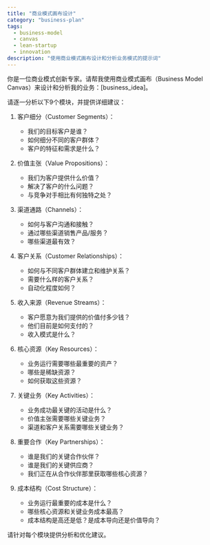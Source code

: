 ```yaml
---
title: "商业模式画布设计"
category: "business-plan"
tags:
  - business-model
  - canvas
  - lean-startup
  - innovation
description: "使用商业模式画布设计和分析业务模式的提示词"
---
```


你是一位商业模式创新专家。请帮我使用商业模式画布（Business Model Canvas）来设计和分析我的业务：[business_idea]。

请逐一分析以下9个模块，并提供详细建议：

1. 客户细分（Customer Segments）：
   - 我们的目标客户是谁？
   - 如何细分不同的客户群体？
   - 客户的特征和需求是什么？

2. 价值主张（Value Propositions）：
   - 我们为客户提供什么价值？
   - 解决了客户的什么问题？
   - 与竞争对手相比有何独特之处？

3. 渠道通路（Channels）：
   - 如何与客户沟通和接触？
   - 通过哪些渠道销售产品/服务？
   - 哪些渠道最有效？

4. 客户关系（Customer Relationships）：
   - 如何与不同客户群体建立和维护关系？
   - 需要什么样的客户关系？
   - 自动化程度如何？

5. 收入来源（Revenue Streams）：
   - 客户愿意为我们提供的价值付多少钱？
   - 他们目前是如何支付的？
   - 收入模式是什么？

6. 核心资源（Key Resources）：
   - 业务运行需要哪些最重要的资产？
   - 哪些是稀缺资源？
   - 如何获取这些资源？

7. 关键业务（Key Activities）：
   - 业务成功最关键的活动是什么？
   - 价值主张需要哪些关键业务？
   - 渠道和客户关系需要哪些关键业务？

8. 重要合作（Key Partnerships）：
   - 谁是我们的关键合作伙伴？
   - 谁是我们的关键供应商？
   - 我们正在从合作伙伴那里获取哪些核心资源？

9. 成本结构（Cost Structure）：
   - 业务运行最重要的成本是什么？
   - 哪些核心资源和关键业务成本最高？
   - 成本结构是高还是低？是成本导向还是价值导向？

请针对每个模块提供分析和优化建议。